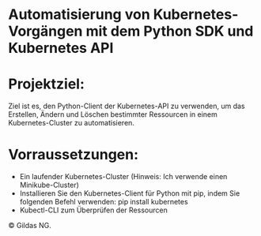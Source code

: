 # Automatisierung von Kubernetes-Vorgängen mit dem Python SDK und Kubernetes API


# Projektziel:
 Ziel ist es, den Python-Client der Kubernetes-API zu verwenden, um das Erstellen, Ändern und Löschen bestimmter Ressourcen 
 in einem Kubernetes-Cluster zu automatisieren.
 
# Vorraussetzungen:
 
 - Ein laufender Kubernetes-Cluster (Hinweis: Ich verwende einen Minikube-Cluster)
 - Installieren Sie den Kubernetes-Client für Python mit pip, indem Sie folgenden Befehl verwenden: pip install kubernetes
 - Kubectl-CLI zum Überprüfen der Ressourcen
 

  © Gildas NG.
